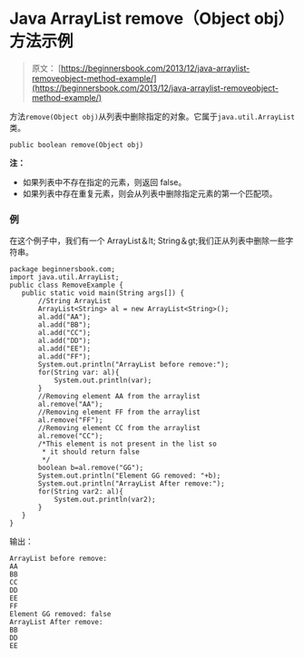 # Java ArrayList remove（Object obj）方法示例

> 原文： [https://beginnersbook.com/2013/12/java-arraylist-removeobject-method-example/](https://beginnersbook.com/2013/12/java-arraylist-removeobject-method-example/)

方法`remove(Object obj)`从列表中删除指定的对象。它属于`java.util.ArrayList`类。

`public boolean remove(Object obj)`

**注：**

*   如果列表中不存在指定的元素，则返回 false。
*   如果列表中存在重复元素，则会从列表中删除指定元素的第一个匹配项。

### 例

在这个例子中，我们有一个 ArrayList＆lt; String＆gt;我们正从列表中删除一些字符串。

```
package beginnersbook.com;
import java.util.ArrayList;
public class RemoveExample {
   public static void main(String args[]) {
       //String ArrayList
       ArrayList<String> al = new ArrayList<String>();
       al.add("AA");
       al.add("BB");
       al.add("CC");
       al.add("DD");
       al.add("EE");
       al.add("FF");
       System.out.println("ArrayList before remove:");
       for(String var: al){
           System.out.println(var);
       }
       //Removing element AA from the arraylist
       al.remove("AA");
       //Removing element FF from the arraylist
       al.remove("FF");
       //Removing element CC from the arraylist
       al.remove("CC");
       /*This element is not present in the list so
        * it should return false
        */
       boolean b=al.remove("GG");
       System.out.println("Element GG removed: "+b);
       System.out.println("ArrayList After remove:");
       for(String var2: al){
           System.out.println(var2);
       } 
   }
}
```

输出：

```
ArrayList before remove:
AA
BB
CC
DD
EE
FF
Element GG removed: false
ArrayList After remove:
BB
DD
EE
```